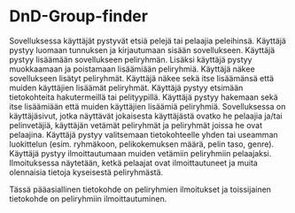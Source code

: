 # DnD-Group-finder

Sovelluksessa käyttäjät pystyvät etsiä pelejä tai pelaajia peleihinsä.
Käyttäjä pystyy luomaan tunnuksen ja kirjautumaan sisään sovellukseen.
Käyttäjä pystyy lisäämään sovellukseen peliryhmän. Lisäksi käyttäjä pystyy muokkaamaan ja poistamaan lisäämiään peliryhmiä.
Käyttäjä näkee sovellukseen lisätyt peliryhmät. Käyttäjä näkee sekä itse lisäämänsä että muiden käyttäjien lisäämät peliryhmät.
Käyttäjä pystyy etsimään tietokohteita hakutermeillä tai pelityypillä. Käyttäjä pystyy hakemaan sekä itse lisäämiään että muiden käyttäjien lisäämiä peliryhmiä.
Sovelluksessa on käyttäjäsivut, jotka näyttävät jokaisesta käyttäjästä ovatko he pelaajia ja/tai pelinvetäjiä, käyttäjän vetämät peliryhmät ja peliryhmät joissa he ovat pelaajina.
Käyttäjä pystyy valitsemaan tietokohteelle yhden tai useamman luokittelun (esim. ryhmäkoon, pelikokemuksen määrä, pelin taso, genre).
Käyttäjä pystyy ilmoittautumaan muiden vetämiin peliryhmiin pelaajaksi. Ilmoituksessa näytetään, ketkä pelaajat ovat ilmoittautuneet ja muita olennaisia tietoja kyseisestä peliryhmästä.

Tässä pääasiallinen tietokohde on peliryhmien ilmoitukset ja toissijainen tietokohde on peliryhmiin ilmoittautuminen.
